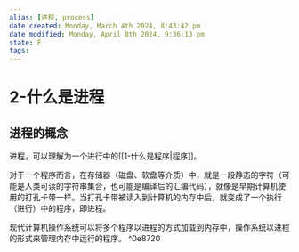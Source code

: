 ```yaml
---
alias: [进程, process]
date created: Monday, March 4th 2024, 8:43:42 pm
date modified: Monday, April 8th 2024, 9:36:13 pm
state: F
tags: 
---
```


# 2-什么是进程

## 进程的概念

进程，可以理解为一个进行中的[[1-什么是程序|程序]]。

对于一个程序而言，在存储器（磁盘、软盘等介质）中，就是一段静态的字符（可能是人类可读的字符串集合，也可能是编译后的汇编代码），就像是早期计算机使用的打孔卡带一样。当打孔卡带被读入到计算机的内存中后，就变成了一个执行（进行）中的程序，即进程。

现代计算机操作系统可以将多个程序以进程的方式加载到内存中，操作系统以进程的形式来管理内存中运行的程序。 ^0e8720
